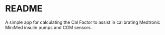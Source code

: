 # README
A simple app for calculating the Cal Factor to assist in calibrating Medtronic MiniMed insulin pumps and CGM sensors.

